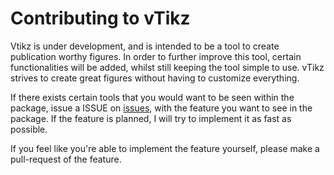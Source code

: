 # Contributing to vTikz

Vtikz is under development, and is intended to be a tool to create publication worthy figures.
In order to further improve this tool, certain functionalities will be added, whilst still keeping the tool simple to use.
vTikz strives to create great figures without having to customize everything.

If there exists certain tools that you would want to be seen within the package, issue a ISSUE on [issues](https://github.com/thesombady/vTikz/issues), with the feature you want to see in the package.
If the feature is planned, I will try to implement it as fast as possible.

If you feel like you're able to implement the feature yourself, please make a pull-request of the feature.
